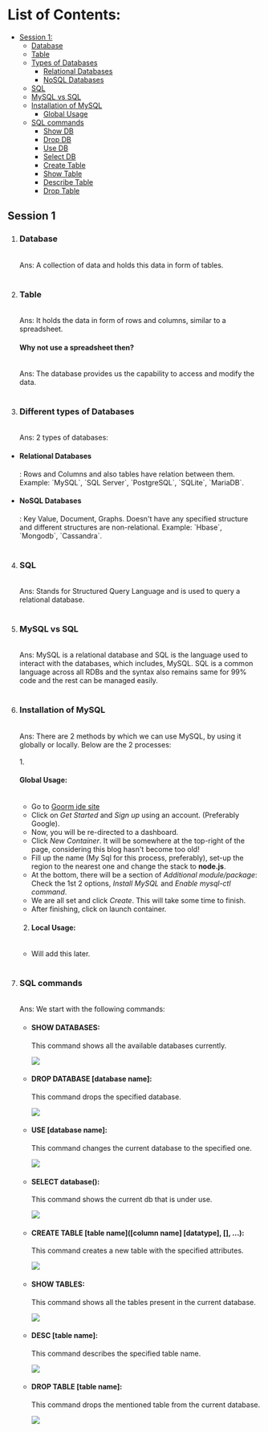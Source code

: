 # List of Contents:

- <a href = "#1">Session 1:</a><br>
  - <a href = "#1.1">Database</a>
  - <a href = "#1.2">Table</a>
  - <a href = "#1.3">Types of Databases</a>
    - <a href = "#1.3.1">Relational Databases</a>
    - <a href = "#1.3.2">NoSQL Databases</a>
  - <a href = "#1.4">SQL</a>
  - <a href = "#1.5">MySQL vs SQL</a>
  - <a href = "#1.6">Installation of MySQL</a>
    - <a href = "#1.6.1">Global Usage</a>
  - <a href = "#1.7">SQL commands</a>
    - <a href = "#1.7.1">Show DB</a>
    - <a href = "#1.7.2">Drop DB</a>
    - <a href = "#1.7.3">Use DB</a>
    - <a href = "#1.7.4">Select DB</a>
    - <a href = "#1.7.5">Create Table</a>
    - <a href = "#1.7.6">Show Table</a>
    - <a href = "#1.7.7">Describe Table</a>
    - <a href = "#1.7.8">Drop Table</a>

<h2 id = "1"> Session 1 </h2>

1. <h3 id = "1.1">Database</h3><br>
   Ans: A collection of data and holds this data in form of tables.<br><br>

2. <h3 id = "1.2">Table</h3><br>
   Ans: It holds the data in form of rows and columns, similar to a spreadsheet.<br>
   <h4>Why not use a spreadsheet then?</h4><br>
   Ans: The database provides us the capability to access and modify the data.<br><br>

3. <h3 id = "1.3">Different types of Databases</h3><br>
   Ans: 2 types of databases:<br>

- <h4 id = "1.3.1"> Relational Databases </h4>: Rows and Columns and also tables have relation between them. Example: `MySQL`, `SQL Server`, `PostgreSQL`, `SQLite`, `MariaDB`.<br>
- <h4 id = "1.3.2"> NoSQL Databases </h4>: Key Value, Document, Graphs. Doesn't have any specified structure and different structures are non-relational. Example: `Hbase`, `Mongodb`, `Cassandra`.<br><br>

4. <h3 id = "1.4">SQL</h3><br>
   Ans: Stands for Structured Query Language and is used to query a relational database.<br><br>

5. <h3 id = "1.5">MySQL vs SQL</h3> <br>
   Ans: MySQL is a relational database and SQL is the language used to interact with the databases, which includes, MySQL. SQL is a common language across all RDBs and the syntax also remains same for 99% code and the rest can be managed easily.<br><br>

6. <h3 id = "1.6"> Installation of MySQL </h3><br>
   Ans: There are 2 methods by which we can use MySQL, by using it globally or locally. Below are the 2 processes:<br><br>
   1. <h4 id = "1.6.1"> Global Usage: </h4><br>

   - Go to [Goorm ide site](https://ide.goorm.io/)
   - Click on _Get Started_ and _Sign up_ using an account. (Preferably Google).
   - Now, you will be re-directed to a dashboard.
   - Click _New Container_. It will be somewhere at the top-right of the page, considering this blog hasn't become too old!
   - Fill up the name (My Sql for this process, preferably), set-up the region to the nearest one and change the stack to **node.js**.
   - At the bottom, there will be a section of _Additional module/package_: Check the 1st 2 options, _Install MySQL_ and _Enable mysql-ctl command_.
   - We are all set and click _Create_. This will take some time to finish.
   - After finishing, click on launch container.

   2. <h4 id = "1.6.2"> Local Usage: </h4><br>

   - Will add this later.<br><br>

7. <h3 id = "1.7"> SQL commands </h3><br>
   Ans: We start with the following commands:<br>

   - <h4 id = "1.7.1">SHOW DATABASES:</h4> This command shows all the available databases currently.<br>

     ![](20221108130737.png)

   - <h4 id = "1.7.2">DROP DATABASE [database name]: </h4> This command drops the specified database.<br>

     ![](20221108131433.png)

   - <h4 id = "1.7.3"> USE [database name]:</h4> This command changes the current database to the specified one.<br>

     ![](20221108131548.png)

   - <h4 id = "1.7.4"> SELECT database():</h4> This command shows the current db that is under use.<br>

     ![](20221108131605.png)

   - <h4 id = "1.7.5"> CREATE TABLE [table name]([column name] [datatype], [], ...):</h4> This command creates a new table with the specified attributes.<br>

     ![](20221108131632.png)

   - <h4 id = "1.7.6"> SHOW TABLES:</h4> This command shows all the tables present in the current database.<br>

     ![](20221108130330.png)

   - <h4 id = "1.7.7"> DESC [table name]:</h4> This command describes the specified table name.<br>

     ![](20221108131650.png)

   - <h4 id = "1.7.8"> DROP TABLE [table name]:</h4> This command drops the mentioned table from the current database.<br>

     ![](20221108132243.png)
